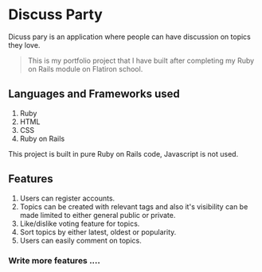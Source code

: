 # Discuss Party
Dicuss pary is an application where people can have discussion on topics they love.

>This is my portfolio project that I have built after completing my Ruby on Rails module on Flatiron school.

## Languages and Frameworks used
1. Ruby
2. HTML
3. CSS
4. Ruby on Rails

This project is built in pure Ruby on Rails code, Javascript is not used.

## Features
1. Users can register accounts.
2. Topics can be created with relevant tags and also it's visibility can be made limited to either general public or private.
4. Like/dislike voting feature for topics.
5. Sort topics by either latest, oldest or popularity.
6. Users can easily comment on topics.

### Write more features ....
